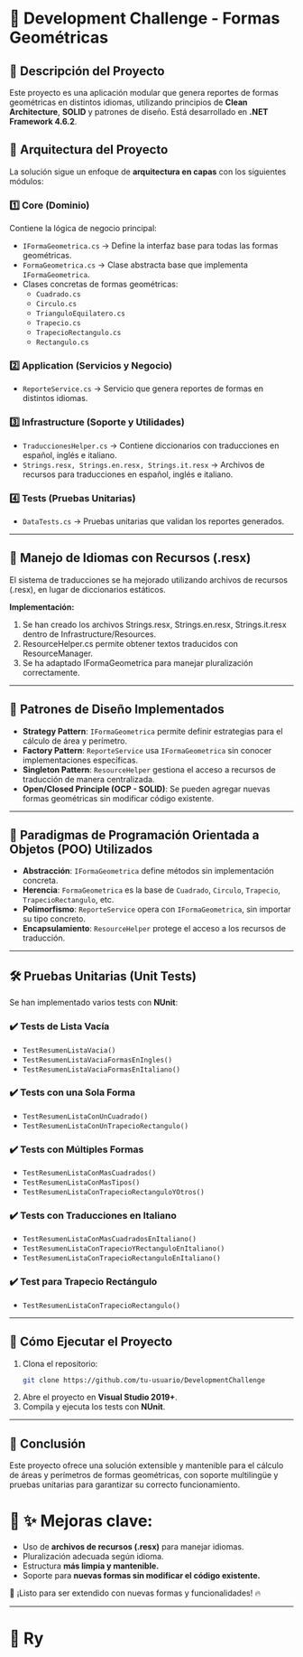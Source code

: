 # 📌 Development Challenge - Formas Geométricas

## 📖 Descripción del Proyecto

Este proyecto es una aplicación modular que genera reportes de formas geométricas en distintos idiomas, utilizando principios de **Clean Architecture**, **SOLID** y patrones de diseño. Está desarrollado en **.NET Framework 4.6.2**.

## 🚀 Arquitectura del Proyecto

La solución sigue un enfoque de **arquitectura en capas** con los siguientes módulos:

### **1️⃣ Core (Dominio)**

Contiene la lógica de negocio principal:

- `IFormaGeometrica.cs` → Define la interfaz base para todas las formas geométricas.
- `FormaGeometrica.cs` → Clase abstracta base que implementa `IFormaGeometrica`.
- Clases concretas de formas geométricas:
  - `Cuadrado.cs`
  - `Circulo.cs`
  - `TrianguloEquilatero.cs`
  - `Trapecio.cs`
  - `TrapecioRectangulo.cs`
  - `Rectangulo.cs`

### **2️⃣ Application (Servicios y Negocio)**

- `ReporteService.cs` → Servicio que genera reportes de formas en distintos idiomas.

### **3️⃣ Infrastructure (Soporte y Utilidades)**

- `TraduccionesHelper.cs` → Contiene diccionarios con traducciones en español, inglés e italiano.
- `Strings.resx, Strings.en.resx, Strings.it.resx` → Archivos de recursos para traducciones en español, inglés e italiano.

### **4️⃣ Tests (Pruebas Unitarias)**

- `DataTests.cs` → Pruebas unitarias que validan los reportes generados.

---

## 🔹 **Manejo de Idiomas con Recursos (.resx)**

El sistema de traducciones se ha mejorado utilizando archivos de recursos (.resx), en lugar de diccionarios estáticos.

**Implementación:**

1. Se han creado los archivos Strings.resx, Strings.en.resx, Strings.it.resx dentro de Infrastructure/Resources.
2. ResourceHelper.cs permite obtener textos traducidos con ResourceManager.
3. Se ha adaptado IFormaGeometrica para manejar pluralización correctamente.

---

## 🔹 **Patrones de Diseño Implementados**

- **Strategy Pattern**: `IFormaGeometrica` permite definir estrategias para el cálculo de área y perímetro.
- **Factory Pattern**: `ReporteService` usa `IFormaGeometrica` sin conocer implementaciones específicas.
- **Singleton Pattern**: `ResourceHelper` gestiona el acceso a recursos de traducción de manera centralizada.
- **Open/Closed Principle (OCP - SOLID)**: Se pueden agregar nuevas formas geométricas sin modificar código existente.

---

## 🔹 **Paradigmas de Programación Orientada a Objetos (POO) Utilizados**

- **Abstracción**: `IFormaGeometrica` define métodos sin implementación concreta.
- **Herencia**: `FormaGeometrica` es la base de `Cuadrado`, `Circulo`, `Trapecio`, `TrapecioRectangulo`, etc.
- **Polimorfismo**: `ReporteService` opera con `IFormaGeometrica`, sin importar su tipo concreto.
- **Encapsulamiento**: `ResourceHelper` protege el acceso a los recursos de traducción.

---

## 🛠 **Pruebas Unitarias (Unit Tests)**

Se han implementado varios tests con **NUnit**:

### **✔️ Tests de Lista Vacía**

- `TestResumenListaVacia()`
- `TestResumenListaVaciaFormasEnIngles()`
- `TestResumenListaVaciaFormasEnItaliano()`

### **✔️ Tests con una Sola Forma**

- `TestResumenListaConUnCuadrado()`
- `TestResumenListaConUnTrapecioRectangulo()`

### **✔️ Tests con Múltiples Formas**

- `TestResumenListaConMasCuadrados()`
- `TestResumenListaConMasTipos()`
- `TestResumenListaConTrapecioRectanguloYOtros()`

### **✔️ Tests con Traducciones en Italiano**

- `TestResumenListaConMasCuadradosEnItaliano()`
- `TestResumenListaConTrapecioYRectanguloEnItaliano()`
- `TestResumenListaConTrapecioRectanguloEnItaliano()`

### **✔️ Test para Trapecio Rectángulo**

- `TestResumenListaConTrapecioRectangulo()`

---

## 🎯 **Cómo Ejecutar el Proyecto**

1. Clona el repositorio:
   ```bash
   git clone https://github.com/tu-usuario/DevelopmentChallenge
   ```
2. Abre el proyecto en **Visual Studio 2019+**.
3. Compila y ejecuta los tests con **NUnit**.

---

## 📌 **Conclusión**

Este proyecto ofrece una solución extensible y mantenible para el cálculo de áreas y perímetros de formas geométricas, con soporte multilingüe y pruebas unitarias para garantizar su correcto funcionamiento.

# 🎯 **✨ Mejoras clave:**

- Uso de **archivos de recursos (.resx)** para manejar idiomas.
- Pluralización adecuada según idioma.
- Estructura **más limpia y mantenible.**
- Soporte para **nuevas formas sin modificar el código existente.**

🚀 ¡Listo para ser extendido con nuevas formas y funcionalidades! 🔥

---

# 📌 **Ry**


